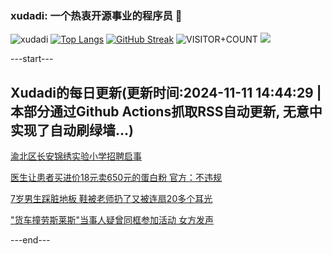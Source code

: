 ### xudadi: 一个热衷开源事业的程序员 👋

![xudadi](https://github-readme-stats-git-masterorgs-github-readme-stats-team.vercel.app/api?username=xudadi)
[![Top Langs](https://github-readme-stats.vercel.app/api/top-langs/?username=xudadi)](https://github.com/anuraghazra/github-readme-stats)
[![GitHub Streak](https://streak-stats.demolab.com?user=xudadi&locale=zh_Hans)](https://git.io/streak-stats)
![VISITOR+COUNT](https://komarev.com/ghpvc/?username=xudadi&label=VISITOR+COUNT)
![](https://raw.githubusercontent.com/xudadi/xudadi/main/assets/github-contribution-grid-snake.svg)


---start---

## Xudadi的每日更新(更新时间:2024-11-11 14:44:29 | 本部分通过Github Actions抓取RSS自动更新, 无意中实现了自动刷绿墙...)

[渝北区长安锦绣实验小学招聘启事](https://www.gongkaoleida.com/article/2188643)

[医生让患者买进价18元卖650元的蛋白粉 官方：不违规](https://m.163.com/news/article/JGMPVPG7053469LG.html)

[7岁男生踩脏地板 鞋被老师扔了又被连扇20多个耳光](https://m.163.com/news/article/JGMPVPCU053469LG.html)

["货车撞劳斯莱斯"当事人疑曾同框参加活动 女方发声](https://m.163.com/news/article/JGLP6OE2053469LG.html)

---end---
